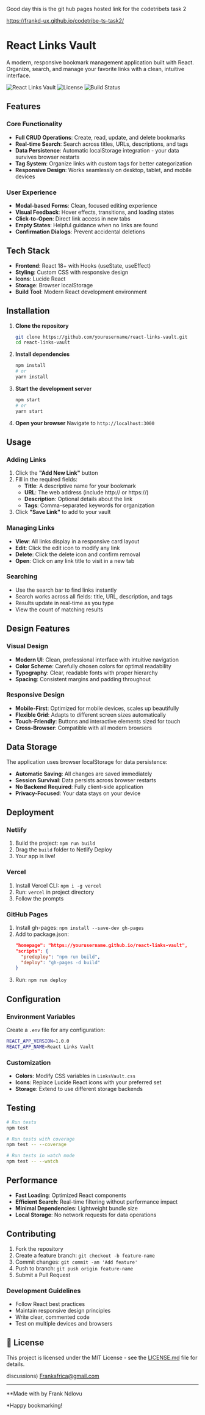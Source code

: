 
Good day this is the git hub pages hosted link for the codetribets task 2

https://frankd-ux.github.io/codetribe-ts-task2/ 




# React Links Vault

A modern, responsive bookmark management application built with React. Organize, search, and manage your favorite links with a clean, intuitive interface.

![React Links Vault](https://img.shields.io/badge/React-18+-blue.svg)
![License](https://img.shields.io/badge/license-MIT-green.svg)
![Build Status](https://img.shields.io/badge/build-passing-brightgreen.svg)

## Features

### Core Functionality
- **Full CRUD Operations**: Create, read, update, and delete bookmarks
- **Real-time Search**: Search across titles, URLs, descriptions, and tags
- **Data Persistence**: Automatic localStorage integration - your data survives browser restarts
- **Tag System**: Organize links with custom tags for better categorization
- **Responsive Design**: Works seamlessly on desktop, tablet, and mobile devices

### User Experience
- **Modal-based Forms**: Clean, focused editing experience
- **Visual Feedback**: Hover effects, transitions, and loading states
- **Click-to-Open**: Direct link access in new tabs
- **Empty States**: Helpful guidance when no links are found
- **Confirmation Dialogs**: Prevent accidental deletions

## Tech Stack

- **Frontend**: React 18+ with Hooks (useState, useEffect)
- **Styling**: Custom CSS with responsive design
- **Icons**: Lucide React
- **Storage**: Browser localStorage
- **Build Tool**: Modern React development environment

## Installation

1. **Clone the repository**
   ```bash
   git clone https://github.com/yourusername/react-links-vault.git
   cd react-links-vault
   ```

2. **Install dependencies**
   ```bash
   npm install
   # or
   yarn install
   ```

3. **Start the development server**
   ```bash
   npm start
   # or
   yarn start
   ```

4. **Open your browser**
   Navigate to `http://localhost:3000`

## Usage

### Adding Links
1. Click the **"Add New Link"** button
2. Fill in the required fields:
   - **Title**: A descriptive name for your bookmark
   - **URL**: The web address (include http:// or https://)
   - **Description**: Optional details about the link
   - **Tags**: Comma-separated keywords for organization
3. Click **"Save Link"** to add to your vault

### Managing Links
- **View**: All links display in a responsive card layout
- **Edit**: Click the edit icon to modify any link
- **Delete**: Click the delete icon and confirm removal
- **Open**: Click on any link title to visit in a new tab

### Searching
- Use the search bar to find links instantly
- Search works across all fields: title, URL, description, and tags
- Results update in real-time as you type
- View the count of matching results



## Design Features

### Visual Design
- **Modern UI**: Clean, professional interface with intuitive navigation
- **Color Scheme**: Carefully chosen colors for optimal readability
- **Typography**: Clear, readable fonts with proper hierarchy
- **Spacing**: Consistent margins and padding throughout

### Responsive Design
- **Mobile-First**: Optimized for mobile devices, scales up beautifully
- **Flexible Grid**: Adapts to different screen sizes automatically
- **Touch-Friendly**: Buttons and interactive elements sized for touch
- **Cross-Browser**: Compatible with all modern browsers

## Data Storage

The application uses browser localStorage for data persistence:

- **Automatic Saving**: All changes are saved immediately
- **Session Survival**: Data persists across browser restarts
- **No Backend Required**: Fully client-side application
- **Privacy-Focused**: Your data stays on your device

## Deployment

### Netlify
1. Build the project: `npm run build`
2. Drag the `build` folder to Netlify Deploy
3. Your app is live!

### Vercel
1. Install Vercel CLI: `npm i -g vercel`
2. Run: `vercel` in project directory
3. Follow the prompts

### GitHub Pages
1. Install gh-pages: `npm install --save-dev gh-pages`
2. Add to package.json:
   ```json
   "homepage": "https://yourusername.github.io/react-links-vault",
   "scripts": {
     "predeploy": "npm run build",
     "deploy": "gh-pages -d build"
   }
   ```
3. Run: `npm run deploy`

## Configuration

### Environment Variables
Create a `.env` file for any configuration:
```bash
REACT_APP_VERSION=1.0.0
REACT_APP_NAME=React Links Vault
```

### Customization
- **Colors**: Modify CSS variables in `LinksVault.css`
- **Icons**: Replace Lucide React icons with your preferred set
- **Storage**: Extend to use different storage backends

## Testing

```bash
# Run tests
npm test

# Run tests with coverage
npm test -- --coverage

# Run tests in watch mode
npm test -- --watch
```

## Performance

- **Fast Loading**: Optimized React components
- **Efficient Search**: Real-time filtering without performance impact
- **Minimal Dependencies**: Lightweight bundle size
- **Local Storage**: No network requests for data operations

##  Contributing

1. Fork the repository
2. Create a feature branch: `git checkout -b feature-name`
3. Commit changes: `git commit -am 'Add feature'`
4. Push to branch: `git push origin feature-name`
5. Submit a Pull Request

### Development Guidelines
- Follow React best practices
- Maintain responsive design principles
- Write clear, commented code
- Test on multiple devices and browsers

## 📝 License

This project is licensed under the MIT License - see the [LICENSE.md](LICENSE.md) file for details.

discussions)
Frankafrica@gmail.com

---

**Made with by Frank Ndlovu

*Happy bookmarking!